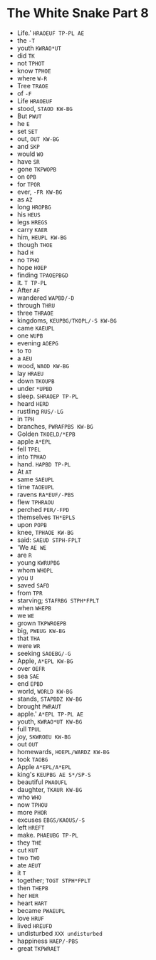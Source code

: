 # The White Snake Part 8

* Life.' `HRAOEUF TP-PL AE`
* the `-T`
* youth `KWRAO*UT`
* did `TK`
* not `TPHOT`
* know `TPHOE`
* where `W-R`
* Tree `TRAOE`
* of `-F`
* Life `HRAOEUF`
* stood, `STAOD KW-BG`
* But `PWUT`
* he `E`
* set `SET`
* out, `OUT KW-BG`
* and `SKP`
* would `WO`
* have `SR`
* gone `TKPWOPB`
* on `OPB`
* for `TPOR`
* ever, `-FR KW-BG`
* as `AZ`
* long `HROPBG`
* his `HEUS`
* legs `HREGS`
* carry `KAER`
* him, `HEUPL KW-BG`
* though `THOE`
* had `H`
* no `TPHO`
* hope `HOEP`
* finding `TPAOEPBGD`
* it. `T TP-PL`
* After `AF`
* wandered `WAPBD/-D`
* through `THRU`
* three `THRAOE`
* kingdoms, `KEUPBG/TKOPL/-S KW-BG`
* came `KAEUPL`
* one `WUPB`
* evening `AOEPG`
* to `TO`
* a `AEU`
* wood, `WAOD KW-BG`
* lay `HRAEU`
* down `TKOUPB`
* under `*UPBD`
* sleep. `SHRAOEP TP-PL`
* heard `HERD`
* rustling `RUS/-LG`
* in `TPH`
* branches, `PWRAFPBS KW-BG`
* Golden `TKOELD/*EPB`
* apple `A*EPL`
* fell `TPEL`
* into `TPHAO`
* hand. `HAPBD TP-PL`
* At `AT`
* same `SAEUPL`
* time `TAOEUPL`
* ravens `RA*EUF/-PBS`
* flew `TPHRAOU`
* perched `PER/-FPD`
* themselves `TH*EPLS`
* upon `POPB`
* knee, `TPHAOE KW-BG`
* said: `SAEUD STPH-FPLT`
* 'We `AE WE`
* are `R`
* young `KWRUPBG`
* whom `WHOPL`
* you `U`
* saved `SAFD`
* from `TPR`
* starving; `STAFRBG STPH*FPLT`
* when `WHEPB`
* we `WE`
* grown `TKPWROEPB`
* big, `PWEUG KW-BG`
* that `THA`
* were `WR`
* seeking `SAOEBG/-G`
* Apple, `A*EPL KW-BG`
* over `OEFR`
* sea `SAE`
* end `EPBD`
* world, `WORLD KW-BG`
* stands, `STAPBDZ KW-BG`
* brought `PWRAUT`
* apple.' `A*EPL TP-PL AE`
* youth, `KWRAO*UT KW-BG`
* full `TPUL`
* joy, `SKWROEU KW-BG`
* out `OUT`
* homewards, `HOEPL/WARDZ KW-BG`
* took `TAOBG`
* Apple `A*EPL/A*EPL`
* king's `KEUPBG AE S*/SP-S`
* beautiful `PWAOUFL`
* daughter, `TKAUR KW-BG`
* who `WHO`
* now `TPHOU`
* more `PHOR`
* excuses `EBGS/KAOUS/-S`
* left `HREFT`
* make. `PHAEUBG TP-PL`
* they `THE`
* cut `KUT`
* two `TWO`
* ate `AEUT`
* it `T`
* together; `TOGT STPH*FPLT`
* then `THEPB`
* her `HER`
* heart `HART`
* became `PWAEUPL`
* love `HRUF`
* lived `HREUFD`
* undisturbed `XXX undisturbed`
* happiness `HAEP/-PBS`
* great `TKPWRAET`

